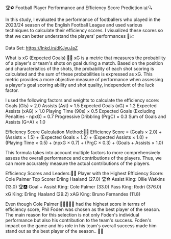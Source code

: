 🏆⚽ Football Player Performance and Efficiency Score Prediction 📊🔍

In this study, I evaluated the performance of footballers who played in the 2023/24 season of the English Football League and used various techniques to calculate their efficiency scores. I visualized these scores so that we can better understand the players' performances 🚀📈

Data Set: https://lnkd.in/dKJyuJaZ 

What is xG (Expected Goals) 🥅🔢
xG is a metric that measures the probability of a player's or team's shots on goal during a match. Based on the position and characteristics of the shots, the probability of each shot scoring is calculated and the sum of these probabilities is expressed as xG. This metric provides a more objective measure of performance when assessing a player's goal scoring ability and shot quality, independent of the luck factor.

I used the following factors and weights to calculate the efficiency score:
Goals (Gls) × 2.0
Assists (Ast) × 1.5
Expected Goals (xG) × 1.2
Expected Assists (xAG) × 1.0
Playing Time (90s) × 0.5
Expected Goals (Excluding Penalties - npxG) × 0.7
Progressive Dribbling (PrgC) × 0.3
Sum of Goals and Assists (G+A) × 1.0

Efficiency Score Calculation Method:📏💡
Efficiency Score = (Goals × 2.0) + (Assists × 1.5) + (Expected Goals × 1.2) + (Expected Assists × 1.0) + (Playing Time × 0.5) + (npxG × 0.7) + (PrgC × 0.3) + (Goals + Assists × 1.0)

This formula takes into account multiple factors to more comprehensively assess the overall performance and contributions of the players. Thus, we can more accurately measure the actual contributions of the players.

Efficiency Scores and Leaders:🏅🌟
Player with the Highest Efficiency Score: Cole Palmer 
Top Scorer Erling Haaland (27.0) 🏆⚽
Assist King: Ollie Watkins (13.0) 🏆🅰️
Goal + Assist King: Cole Palmer (33.0)
Pass King: Rodri (376.0)
xG King: Erling Haaland (29.2)
xAG King: Bruno Fernandes (11.8)

Even though Cole Palmer 🥶🥶🥶🥶🥶 had the highest score in terms of efficiency score, Phil Foden was chosen as the best player of the season. The main reason for this selection is not only Foden's individual performance but also his contribution to the team's success. Foden's impact on the game and his role in his team's overall success made him stand out as the best player of the season.. 🌟👏
